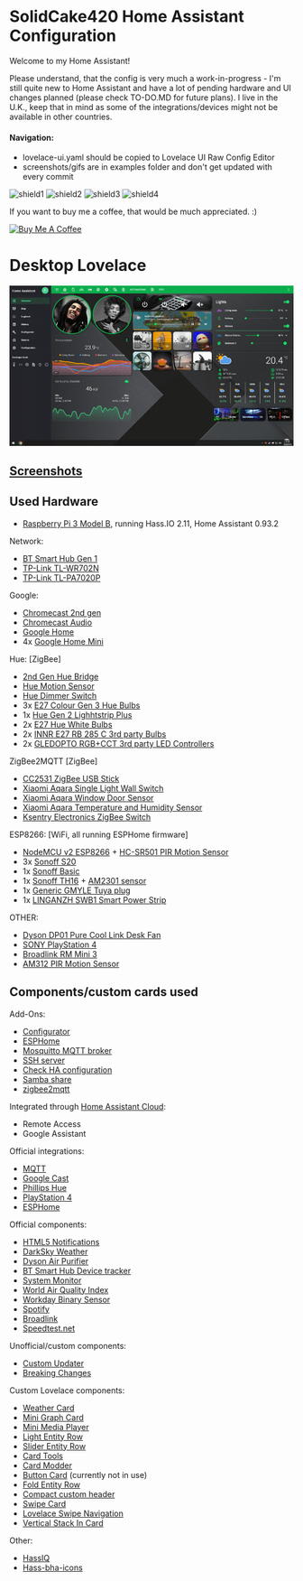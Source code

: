 # SolidCake420 Home Assistant Configuration

Welcome to my Home Assistant!

Please understand, that the config is very much a work-in-progress - I'm still quite new to Home Assistant and have a lot of pending hardware and UI changes planned (please check TO-DO.MD for future plans).
I live in the U.K., keep that in mind as some of the integrations/devices might not be available in other countries. 

#### Navigation:

* lovelace-ui.yaml should be copied to Lovelace UI Raw Config Editor
* screenshots/gifs are in examples folder and don't get updated with every commit

![shield1](https://img.shields.io/badge/Home%20Assistant-0.93.2-green.svg "HA version")
![shield2](https://img.shields.io/github/commit-activity/m/solidcake420/home_assistant.svg "commit-activity")
![shield3](https://img.shields.io/github/last-commit/solidcake420/home_assistant.svg "last-commit")
![shield4](https://img.shields.io/github/stars/solidcake420/home_assistant.svg "stars")

If you want to buy me a coffee, that would be much appreciated. :)

<a href="https://www.buymeacoffee.com/B8KgOCPIb" target="_blank"><img src="https://www.buymeacoffee.com/assets/img/custom_images/orange_img.png" alt="Buy Me A Coffee" style="height: auto !important;width: auto !important;" ></a>

# Desktop Lovelace
![desktop](/example/example_lovelace_pc.gif "Lovelace example on desktop")

## [Screenshots](https://imgur.com/a/ALbkssC)


## Used Hardware

- [Raspberry Pi 3 Model B](https://www.raspberrypi.org/products/raspberry-pi-3-model-b/), running Hass.IO 2.11, Home Assistant 0.93.2
 
Network:

- [BT Smart Hub Gen 1](https://shop.bt.com/products/bt-smart-hub-088138-C6NX.html)
- [TP-Link TL-WR702N](https://www.tp-link.com/uk/home-networking/wifi-router/tl-wr702n/)
- [TP-Link TL-PA7020P](https://www.tp-link.com/uk/home-networking/powerline/tl-pa7020p-kit/)

Google: 

- [Chromecast 2nd gen](https://store.google.com/ph/product/chromecast_2015)
- [Chromecast Audio](https://www.google.com/chromecast/audio/explore/)
- [Google Home](https://store.google.com/product/google_home)
- 4x [Google Home Mini](https://store.google.com/product/google_home_mini)


Hue: [ZigBee]

- [2nd Gen Hue Bridge](https://www2.meethue.com/en-gb/p/hue-bridge/8718696516850)
- [Hue Motion Sensor](https://www2.meethue.com/en-gb/p/hue-motion-sensor/8718696743171)
- [Hue Dimmer Switch](https://www2.meethue.com/en-gb/p/hue-dimmer-switch/8718696743157)
- 3x [E27 Colour Gen 3 Hue Bulbs](https://www2.meethue.com/en-gb/p/hue-white-and-colour-ambience-single-bulb-e27/8718696592984)
- 1x [Hue Gen 2 Lighhtstrip Plus](https://www2.meethue.com/en-gb/p/hue-white-and-colour-ambience-lightstrip-plus-eu-uk-base/7190155PH)
- 2x [E27 Hue White Bulbs](https://www2.meethue.com/en-gb/p/hue-white-dual-pack-e27/8718696729113)
- 2x [INNR E27 RB 285 C 3rd party Bulbs](https://shop.innrlighting.com/en/shop/143/smart-bulb-colour-e27-z3.0)
- 2x [GLEDOPTO RGB+CCT 3rd party LED Controllers](https://www.aliexpress.com/store/product/gledopto-1ID-2ID-rgb-cct-led-controller-ZIGBEE-ZLL-DC12-24V-strip-light-controller-rgbw-cw/3685003_32969239825.html)

ZigBee2MQTT [ZigBee]

- [CC2531 ZigBee USB Stick](https://www.amazon.co.uk/s?k=cc2531)
- [Xiaomi Aqara Single Light Wall Switch](https://xiaomi-mi.com/sockets-and-sensors/aqara-smart-light-wall-switch-zigbee-version-single-key/)
- [Xiaomi Aqara Window Door Sensor](https://xiaomi-mi.com/sockets-and-sensors/xiaomi-aqara-window-door-sensor/)
- [Xiaomi Aqara Temperature and Humidity Sensor](https://xiaomi-mi.com/sockets-and-sensors/aqara-temperature-and-humidity-sensor/)
- [Ksentry Electronics ZigBee Switch](https://ksentry.manufacturer.globalsources.com/si/6008837134660/pdtl/ZigBee-module/1162731630/zigbee-on-off-controller-modules.htm)

ESP8266: [WiFi, all running ESPHome firmware]

- [NodeMCU v2 ESP8266](https://www.aliexpress.com/wholesale?catId=0&initiative_id=SB_20190525164833&SearchText=esp8266+nodemcu+v2) + [HC-SR501 PIR Motion Sensor](https://www.aliexpress.com/item/1pcs-HC-SR501-Adjust-IR-Pyroelectric-Infrared-PIR-Motion-Sensor-Detector-Module-for-arduino-for-raspberry/32733268757.html)
- 3x [Sonoff S20](https://sonoff.itead.cc/en/products/residential/s20-socket)
- 1x [Sonoff Basic](https://sonoff.itead.cc/en/products/sonoff/sonoff-basic)
- 1x [Sonoff TH16](https://sonoff.itead.cc/en/products/sonoff/sonoff-th) + [AM2301 sensor](https://sonoff.itead.cc/en/products/accessories/am2301)
- 1x [Generic GMYLE Tuya plug](https://www.amazon.co.uk/gp/product/B074SXKQRZ)
- 1x [LINGANZH SWB1 Smart Power Strip](https://amazon.co.uk/gp/product/B07FT8TH3W)

OTHER:
- [Dyson DP01 Pure Cool Link Desk Fan](https://www.dyson.com/purifiers/dyson-dp01-pure-cool-link-desk-white-silver.html)
- [SONY PlayStation 4](https://www.sony.co.uk/electronics/playstation-systems/playstation-4)
- [Broadlink RM Mini 3](http://www.ibroadlink.com/rmMini3/)
- [AM312 PIR Motion Sensor](https://www.aliexpress.com/item/Mini-IR-Pyroelectric-Infrared-PIR-Motion-Human-Sensor-Automatic-Detector-Module-AM312-Sensor-DC-2-7/32855428493.html)


## Components/custom cards used


Add-Ons:

- [Configurator](https://www.home-assistant.io/addons/configurator/)
- [ESPHome](https://github.com/esphome/hassio)
- [Mosquitto MQTT broker](https://www.home-assistant.io/addons/mosquitto/)
- [SSH server](https://www.home-assistant.io/addons/ssh/)
- [Check HA configuration](https://www.home-assistant.io/addons/check_config/)
- [Samba share](https://www.home-assistant.io/addons/samba/)
- [zigbee2mqtt](https://github.com/danielwelch/hassio-zigbee2mqtt)


Integrated through [Home Assistant Cloud](https://www.home-assistant.io/cloud/):

- Remote Access
- Google Assistant 


Official integrations:

- [MQTT](https://www.home-assistant.io/components/mqtt/)
- [Google Cast](https://www.home-assistant.io/components/cast/)
- [Phillips Hue](https://www.home-assistant.io/components/hue/)
- [PlayStation 4](https://www.home-assistant.io/components/ps4/)
- [ESPHome](https://www.home-assistant.io/components/esphome/)


Official components:

- [HTML5 Notifications](https://www.home-assistant.io/components/html5/)
- [DarkSky Weather](https://www.home-assistant.io/components/weather.darksky/)
- [Dyson Air Purifier](https://www.home-assistant.io/components/dyson/)
- [BT Smart Hub Device tracker](https://www.home-assistant.io/components/bt_smarthub/)
- [System Monitor](https://www.home-assistant.io/components/openhardwaremonitor/)
- [World Air Quality Index](https://www.home-assistant.io/components/waqi/)
- [Workday Binary Sensor](https://www.home-assistant.io/components/workday/)
- [Spotify](https://www.home-assistant.io/components/spotify/)
- [Broadlink](https://www.home-assistant.io/components/broadlink/)
- [Speedtest.net](https://www.home-assistant.io/components/speedtestdotnet/)


Unofficial/custom components:

- [Custom Updater](https://github.com/custom-components/custom_updater)
- [Breaking Changes](https://github.com/custom-components/breaking_changes)


Custom Lovelace components:

- [Weather Card](https://github.com/bramkragten/custom-ui/tree/master/weather-card)
- [Mini Graph Card](https://github.com/kalkih/mini-graph-card)
- [Mini Media Player](https://github.com/kalkih/mini-media-player)
- [Light Entity Row](https://github.com/custom-cards/light-entity-row)
- [Slider Entity Row](https://github.com/thomasloven/lovelace-slider-entity-row)
- [Card Tools](https://github.com/thomasloven/lovelace-card-tools)
- [Card Modder](https://github.com/thomasloven/lovelace-card-modder)
- [Button Card](https://github.com/custom-cards/button-card) (currently not in use)
- [Fold Entity Row](https://github.com/thomasloven/lovelace-fold-entity-row)
- [Compact custom header](https://github.com/maykar/compact-custom-header)
- [Swipe Card](https://github.com/bramkragten/custom-ui/tree/master/swipe-card)
- [Lovelace Swipe Navigation](https://github.com/maykar/lovelace-swipe-navigation)
- [Vertical Stack In Card](https://github.com/custom-cards/vertical-stack-in-card)

Other:

- [HassIQ](https://github.com/alanfischer/hassiq)
- [Hass-bha-icons](https://github.com/hulkhaugen/hass-bha-icons)

